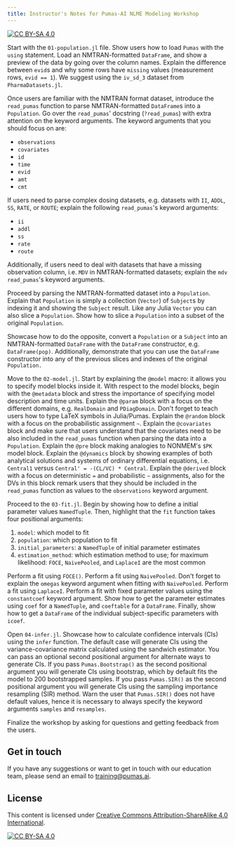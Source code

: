 ```yaml
---
title: Instructor's Notes for Pumas-AI NLME Modeling Workshop
---
```


[![CC BY-SA 4.0](https://img.shields.io/badge/License-CC%20BY--SA%204.0-lightgrey.svg)](http://creativecommons.org/licenses/by-sa/4.0/)

Start with the `01-population.jl` file.
Show users how to load `Pumas` with the `using` statement.
Load an NMTRAN-formatted `DataFrame`,
and show a preview of the data by going over the column names.
Explain the difference between `evid`s and why some rows have `missing` values
(measurement rows, `evid == 1`).
We suggest using the `iv_sd_3` dataset from `PharmaDatasets.jl`.

Once users are familiar with the NMTRAN format dataset,
introduce the `read_pumas` function to parse NMTRAN-formatted `DataFrame`s into a `Population`.
Go over the `read_pumas`' docstring (`?read_pumas`) with extra attention on the keyword arguments.
The keyword arguments that you should focus on are:

- `observations`
- `covariates`
- `id`
- `time`
- `evid`
- `amt`
- `cmt`

If users need to parse complex dosing datasets, e.g. datasets with `II`, `ADDL`, `SS`, `RATE`, or `ROUTE`;
explain the following `read_pumas`'s keyword arguments:

- `ii`
- `addl`
- `ss`
- `rate`
- `route`

Additionally, if users need to deal with datasets that have a missing observation column,
i.e. `MDV` in NMTRAN-formatted datasets;
explain the `mdv` `read_pumas`'s keyword arguments.

Proceed by parsing the NMTRAN-formatted dataset into a `Population`.
Explain that `Population` is simply a collection (`Vector`) of `Subject`s by indexing it and showing the `Subject` result.
Like any Julia `Vector` you can also slice a `Population`.
Show how to slice a `Population` into a subset of the original `Population`.

Showcase how to do the opposite, convert a `Population` or a `Subject` into an NMTRAN-formatted `DataFrame` with the `DataFrame` constructor,
e.g. `DataFrame(pop)`.
Additionally, demonstrate that you can use the `DataFrame` constructor into any of the previous slices and indexes of the original `Population.`

Move to the `02-model.jl`.
Start by explaining the `@model` macro: it allows you to specify model blocks inside it.
With respect to the model blocks, begin with the `@metadata` block and stress the importance of specifying model description and time units.
Explain the `@param` block with a focus on the different domains, e.g. `RealDomain` and `PDiagDomain`.
Don't forget to teach users how to type LaTeX symbols in Julia/Pumas.
Explain the `@random` block with a focus on the probabilistic assignment `~`.
Explain the `@covariates` block and make sure that users understand that the covariates need to be also included in the `read_pumas` function when parsing the data into a `Population`.
Explain the `@pre` block making analogies to NONMEM's `$PK` model block.
Explain the `@dynamics` block by showing examples of both analytical solutions and systems of ordinary differential equations,
i.e. `Central1` versus `Central' = -(CL/VC) * Central`.
Explain the `@derived` block with a focus on deterministic `=` and probabilistic `~` assignments,
also for the DVs in this block remark users that they should be included in the `read_pumas` function as values to the `observations` keyword argument.

Proceed to the `03-fit.jl`.
Begin by showing how to define a initial parameter values `NamedTuple`.
Then, highlight that the `fit` function takes four positional arguments:

1. `model`: which model to fit
1. `population`: which population to fit
1. `initial_parameters`: a `NamedTuple` of initial parameter estimates
1. `estimation_method`: which estimation method to use; for maximum likelihood: `FOCE`, `NaivePooled`, and `LaplaceI` are the most common

Perform a fit using `FOCE()`.
Perform a fit using `NaivePooled`.
Don't forget to explain the `omegas` keyword argument when fitting with `NaivePooled`.
Perform a fit using `LaplaceI`.
Perform a fit with fixed parameter values using the `constantcoef` keyword argument.
Show how to get the parameter estimates using `coef` for a `NamedTuple`,
and `coeftable` for a `DataFrame`.
Finally, show how to get a `DataFrame` of the individual subject-specific parameters with `icoef`.

Open `04-infer.jl`.
Showcase how to calculate confidence intervals (CIs) using the `infer` function.
The default case will generate CIs using the variance-covariance matrix calculated using the sandwich estimator.
You can pass an optional second positional argument for alternate ways to generate CIs.
If you pass `Pumas.Bootstrap()` as the second positional argument you will generate CIs using bootstrap,
which by default fits the model to 200 bootstrapped samples.
If you pass `Pumas.SIR()` as the second positional argument you will generate CIs using the sampling importance resampling (SIR) method.
Warn the user that `Pumas.SIR()` does not have default values,
hence it is necessary to always specify the keyword arguments `samples` and `resamples`.

Finalize the workshop by asking for questions and getting feedback from the users.

## Get in touch

If you have any suggestions or want to get in touch with our education team,
please send an email to <training@pumas.ai>.

## License

This content is licensed under [Creative Commons Attribution-ShareAlike 4.0 International](http://creativecommons.org/licenses/by-sa/4.0/).

[![CC BY-SA 4.0](https://licensebuttons.net/l/by-sa/4.0/88x31.png)](http://creativecommons.org/licenses/by-sa/4.0/)

